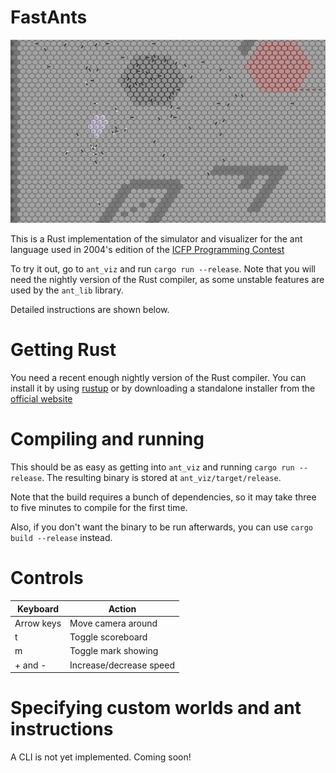 FastAnts
========

![Screenshot](screenshots/screenshot1.png)

This is a Rust implementation of the simulator and visualizer for the ant language
used in 2004's edition of the [ICFP Programming Contest](https://alliance.seas.upenn.edu/~plclub/cgi-bin/contest/)

To try it out, go to `ant_viz` and run `cargo run --release`. Note that you will
need the nightly version of the Rust compiler, as some unstable features are
used by the `ant_lib` library.

Detailed instructions are shown below.

# Getting Rust

You need a recent enough nightly version of the Rust compiler. You can install
it by using [rustup](https://rustup.rs/) or by downloading a standalone installer
from the [official website](https://www.rust-lang.org/en-US/other-installers.html#standalone)

# Compiling and running

This should be as easy as getting into `ant_viz` and running `cargo run --release`.
The resulting binary is stored at `ant_viz/target/release`.

Note that the build requires a bunch of dependencies, so it may take three to five minutes
to compile for the first time.

Also, if you don't want the binary to be run afterwards, you can use `cargo build --release`
instead.

# Controls

Keyboard                | Action
----------------------- | -----------------------
Arrow keys              | Move camera around
t                       | Toggle scoreboard
m                       | Toggle mark showing
+ and -                 | Increase/decrease speed

# Specifying custom worlds and ant instructions

A CLI is not yet implemented. Coming soon!
